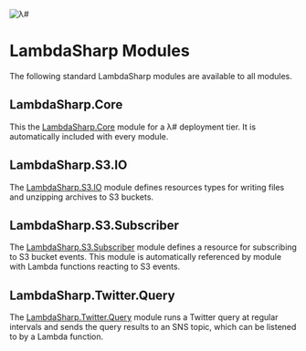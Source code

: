 ![λ#](~/images/LambdaSharpLogo.png)

# LambdaSharp Modules

The following standard LambdaSharp modules are available to all modules.

## LambdaSharp.Core

This the [LambdaSharp.Core](LambdaSharp-Core.md) module for a λ# deployment tier. It is automatically included with every module.

## LambdaSharp.S3.IO

The [LambdaSharp.S3.IO](LambdaSharp-S3-IO.md) module defines resources types for writing files and unzipping archives to S3 buckets.

## LambdaSharp.S3.Subscriber

The [LambdaSharp.S3.Subscriber](LambdaSharp-S3-Subscriber.md) module defines a resource for subscribing to S3 bucket events. This module is automatically referenced by module with Lambda functions reacting to S3 events.

## LambdaSharp.Twitter.Query

The [LambdaSharp.Twitter.Query](LambdaSharp-Twitter-Query.md) module runs a Twitter query at regular intervals and sends the query results to an SNS topic, which can be listened to by a Lambda function.